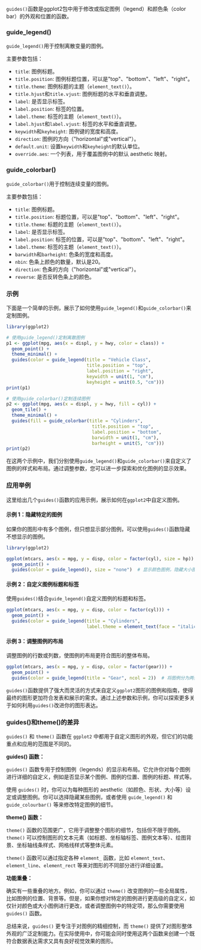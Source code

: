 `guides()`函数是ggplot2包中用于修改或指定图例（legend）和颜色条（color bar）的外观和位置的函数。

### guide_legend()

`guide_legend()`用于控制离散变量的图例。

主要参数包括：

- `title`: 图例标题。
- `title.position`: 图例标题位置，可以是"top"、"bottom"、"left"、"right"。
- `title.theme`: 图例标题的主题（`element_text()`）。
- `title.hjust`和`title.vjust`: 图例标题的水平和垂直调整。
- `label`: 是否显示标签。
- `label.position`: 标签的位置。
- `label.theme`: 标签的主题（`element_text()`）。
- `label.hjust`和`label.vjust`: 标签的水平和垂直调整。
- `keywidth`和`keyheight`: 图例键的宽度和高度。
- `direction`: 图例的方向（"horizontal"或"vertical"）。
- `default.unit`: 设置`keywidth`和`keyheight`的默认单位。
- `override.aes`: 一个列表，用于覆盖图例中的默认 aesthetic 映射。

### guide_colorbar()

`guide_colorbar()`用于控制连续变量的图例。

主要参数包括：

- `title`: 图例标题。
- `title.position`: 标题位置，可以是"top"、"bottom"、"left"、"right"。
- `title.theme`: 标题的主题（`element_text()`）。
- `label`: 是否显示标签。
- `label.position`: 标签的位置，可以是"top"、"bottom"、"left"、"right"。
- `label.theme`: 标签的主题（`element_text()`）。
- `barwidth`和`barheight`: 色条的宽度和高度。
- `nbin`: 色条上颜色的数量，默认是20。
- `direction`: 色条的方向（"horizontal"或"vertical"）。
- `reverse`: 是否反转色条上的颜色。

### 示例

下面是一个简单的示例，展示了如何使用`guide_legend()`和`guide_colorbar()`来定制图例。

```R
library(ggplot2)

# 使用guide_legend()定制离散图例
p1 <- ggplot(mpg, aes(x = displ, y = hwy, color = class)) +
  geom_point() +
  theme_minimal() +
  guides(color = guide_legend(title = "Vehicle Class",
                              title.position = "top",
                              label.position = "right",
                              keywidth = unit(1, "cm"),
                              keyheight = unit(0.5, "cm")))
print(p1)

# 使用guide_colorbar()定制连续图例
p2 <- ggplot(mpg, aes(x = displ, y = hwy, fill = cyl)) +
  geom_tile() +
  theme_minimal() +
  guides(fill = guide_colorbar(title = "Cylinders",
                                title.position = "top",
                                label.position = "bottom",
                                barwidth = unit(1, "cm"),
                                barheight = unit(5, "cm")))
print(p2)
```

在这两个示例中，我们分别使用`guide_legend()`和`guide_colorbar()`来自定义了图例的样式和布局。通过调整参数，您可以进一步探索和优化图例的显示效果。

### 应用举例

这里给出几个`guides()`函数的应用示例，展示如何在`ggplot2`中自定义图例。

#### 示例 1：隐藏特定的图例

如果你的图形中有多个图例，但只想显示部分图例，可以使用`guides()`函数隐藏不想显示的图例。

```r
library(ggplot2)

ggplot(mtcars, aes(x = mpg, y = disp, color = factor(cyl), size = hp)) +
  geom_point() +
  guides(color = guide_legend(), size = "none")  # 显示颜色图例，隐藏大小图例
```

#### 示例 2：自定义图例标题和标签

使用`guides()`结合`guide_legend()`自定义图例的标题和标签。

```r
ggplot(mtcars, aes(x = mpg, y = disp, color = factor(cyl))) +
  geom_point() +
  guides(color = guide_legend(title = "Cylinders", 
                              label.theme = element_text(face = "italic")))
```

#### 示例 3：调整图例的布局

调整图例的行数或列数，使图例的布局更符合图形的整体布局。

```r
ggplot(mtcars, aes(x = mpg, y = disp, color = factor(gear))) +
  geom_point() +
  guides(color = guide_legend(title = "Gear", ncol = 2))  # 将图例分为两列展示
```

`guides()`函数提供了强大而灵活的方式来自定义`ggplot2`图形的图例和指南，使得最终的图形更加符合发表和展示的需求。通过上述参数和示例，你可以探索更多关于如何利用`guides()`改进你的图形表达。


### guides()和theme()的差异
`guides()` 和 `theme()` 函数在 `ggplot2` 中都用于自定义图形的外观，但它们的功能重点和应用的范围是不同的。

**guides() 函数：**

`guides()` 函数专用于控制图例（legends）的显示和布局。它允许你对每个图例进行详细的自定义，例如是否显示某个图例、图例的位置、图例的标题、样式等。

使用 `guides()` 时，你可以为每种图形的 aesthetic（如颜色、形状、大小等）设定或调整图例。你可以选择隐藏某些图例，或者使用 `guide_legend()` 和 `guide_colourbar()` 等来修改特定图例的细节。

**theme() 函数：**

`theme()` 函数的范围更广，它用于调整整个图形的细节，包括但不限于图例。`theme()` 可以控制图形的文本元素（如标题、坐标轴标签、图例文本等）、绘图背景、坐标轴线条样式、网格线样式等整体元素。

`theme()` 函数可以通过指定各种 `element_` 函数，比如 `element_text`、`element_line`、`element_rect` 等来对图形的不同部分进行详细设置。

**功能重叠：**

确实有一些重叠的地方。例如，你可以通过 `theme()` 改变图例的一些全局属性，比如图例的位置、背景等。但是，如果你想对特定的图例进行更高级的自定义，如仅针对颜色或大小图例进行更改，或者调整图例中的特定项，那么你需要使用 `guides()` 函数。

总结来说，`guides()` 更专注于对图例的精细控制，而 `theme()` 提供了对图形整体外观的广泛定制能力。在实际使用中，你可能会同时使用这两个函数来创建一个既符合数据表达需求又具有良好视觉效果的图形。